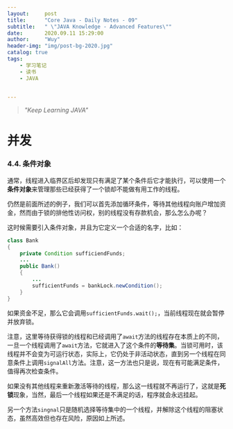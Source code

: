 ```yaml
---
layout:     post
title:      "Core Java - Daily Notes - 09"
subtitle:   " \"JAVA Knowledge - Advanced Features\""
date:       2020.09.11 15:29:00
author:     "Wuy"
header-img: "img/post-bg-2020.jpg"
catalog: true
tags:
    - 学习笔记
    - 读书
    - JAVA


---
```


> *"Keep Learning JAVA"*

# 并发

### 4.4. 条件对象

通常，线程进入临界区后却发现只有满足了某个条件后它才能执行，可以使用一个**条件对象**来管理那些已经获得了一个锁却不能做有用工作的线程。

仍然是前面所述的例子，我们可以首先添加循环条件，等待其他线程向账户增加资金，然而由于锁的排他性访问权，别的线程没有存款机会，那么怎么办呢？

这时候需要引入条件对象，并且为它定义一个合适的名字，比如：

```java
class Bank
{
	private Condition sufficiendFunds;
	...
	public Bank()
	{
		...
		sufficientFunds = bankLock.newCondition();
	}
}
```

如果资金不足，那么它会调用`sufficientFunds.wait();`，当前线程现在就会暂停并放弃锁。

注意，这里等待获得锁的线程和已经调用了`await`方法的线程存在本质上的不同，一旦一个线程调用了`await`方法，它就进入了这个条件的**等待集**。当锁可用时，该线程并不会变为可运行状态，实际上，它仍处于非活动状态，直到另一个线程在同意条件上调用`signalAll`方法。注意，这一方法也只是说，现在有可能满足条件，值得再次检查条件。

如果没有其他线程来重新激活等待的线程，那么这一线程就不再运行了，这就是**死锁**现象，当然，最后一个线程如果还是不满足的话，程序就会永远挂起。

另一个方法`singnal`只是随机选择等待集中的一个线程，并解除这个线程的阻塞状态，虽然高效但也存在风险，原因如上所述。